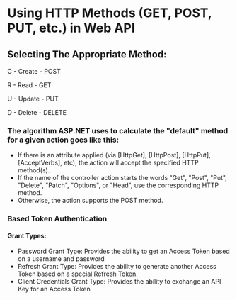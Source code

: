 ﻿# Using HTTP Methods (GET, POST, PUT, etc.) in Web API

## Selecting The Appropriate Method:
C - Create - POST

R - Read - GET

U - Update - PUT

D - Delete - DELETE

### The algorithm ASP.NET uses to calculate the "default" method for a given action goes like this:

- If there is an attribute applied (via [HttpGet], [HttpPost], [HttpPut], [AcceptVerbs], etc), the action will accept the specified HTTP method(s).
- If the name of the controller action starts the words "Get", "Post", "Put", "Delete", "Patch", "Options", or "Head", use the corresponding HTTP method.
- Otherwise, the action supports the POST method.

### Based Token Authentication
#### Grant Types:
- Password Grant Type: Provides the ability to get an Access Token based on a username and password
- Refresh Grant Type: Provides the ability to generate another Access Token based on a special Refresh Token.
- Client Credentials Grant Type: Provides the ability to exchange an API Key for an Access Token